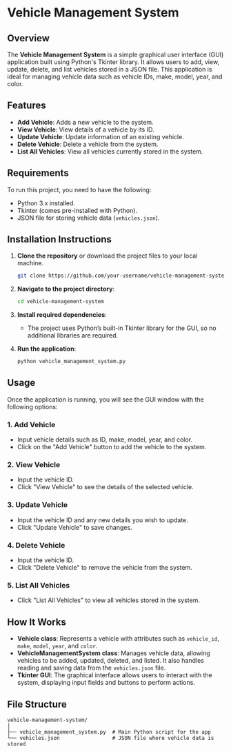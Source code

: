 # Vehicle Management System

## Overview
The **Vehicle Management System** is a simple graphical user interface (GUI) application built using Python's Tkinter library. It allows users to add, view, update, delete, and list vehicles stored in a JSON file. This application is ideal for managing vehicle data such as vehicle IDs, make, model, year, and color.

## Features
- **Add Vehicle**: Adds a new vehicle to the system.
- **View Vehicle**: View details of a vehicle by its ID.
- **Update Vehicle**: Update information of an existing vehicle.
- **Delete Vehicle**: Delete a vehicle from the system.
- **List All Vehicles**: View all vehicles currently stored in the system.

## Requirements
To run this project, you need to have the following:
- Python 3.x installed.
- Tkinter (comes pre-installed with Python).
- JSON file for storing vehicle data (`vehicles.json`).

## Installation Instructions

1. **Clone the repository** or download the project files to your local machine.

    ```bash
    git clone https://github.com/your-username/vehicle-management-system.git
    ```

2. **Navigate to the project directory**:

    ```bash
    cd vehicle-management-system
    ```

3. **Install required dependencies**:
    - The project uses Python’s built-in Tkinter library for the GUI, so no additional libraries are required.

4. **Run the application**:

    ```bash
    python vehicle_management_system.py
    ```

## Usage

Once the application is running, you will see the GUI window with the following options:

### 1. **Add Vehicle**
- Input vehicle details such as ID, make, model, year, and color.
- Click on the "Add Vehicle" button to add the vehicle to the system.

### 2. **View Vehicle**
- Input the vehicle ID.
- Click "View Vehicle" to see the details of the selected vehicle.

### 3. **Update Vehicle**
- Input the vehicle ID and any new details you wish to update.
- Click "Update Vehicle" to save changes.

### 4. **Delete Vehicle**
- Input the vehicle ID.
- Click "Delete Vehicle" to remove the vehicle from the system.

### 5. **List All Vehicles**
- Click "List All Vehicles" to view all vehicles stored in the system.

## How It Works

- **Vehicle class**: Represents a vehicle with attributes such as `vehicle_id`, `make`, `model`, `year`, and `color`.
- **VehicleManagementSystem class**: Manages vehicle data, allowing vehicles to be added, updated, deleted, and listed. It also handles reading and saving data from the `vehicles.json` file.
- **Tkinter GUI**: The graphical interface allows users to interact with the system, displaying input fields and buttons to perform actions.

## File Structure

```plaintext
vehicle-management-system/
│
├── vehicle_management_system.py  # Main Python script for the app
└── vehicles.json                 # JSON file where vehicle data is stored
